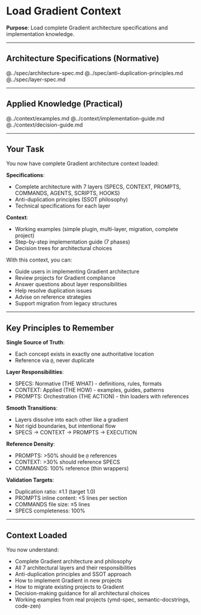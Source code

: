 # Load Gradient Context

**Purpose**: Load complete Gradient architecture specifications and implementation knowledge.

---

## Architecture Specifications (Normative)

@../spec/architecture-spec.md
@../spec/anti-duplication-principles.md
@../spec/layer-spec.md

---

## Applied Knowledge (Practical)

@../context/examples.md
@../context/implementation-guide.md
@../context/decision-guide.md

---

## Your Task

You now have complete Gradient architecture context loaded:

**Specifications**:
- Complete architecture with 7 layers (SPECS, CONTEXT, PROMPTS, COMMANDS, AGENTS, SCRIPTS, HOOKS)
- Anti-duplication principles (SSOT philosophy)
- Technical specifications for each layer

**Context**:
- Working examples (simple plugin, multi-layer, migration, complete project)
- Step-by-step implementation guide (7 phases)
- Decision trees for architectural choices

With this context, you can:
- Guide users in implementing Gradient architecture
- Review projects for Gradient compliance
- Answer questions about layer responsibilities
- Help resolve duplication issues
- Advise on reference strategies
- Support migration from legacy structures

---

## Key Principles to Remember

**Single Source of Truth**:
- Each concept exists in exactly one authoritative location
- Reference via `@`, never duplicate

**Layer Responsibilities**:
- SPECS: Normative (THE WHAT) - definitions, rules, formats
- CONTEXT: Applied (THE HOW) - examples, guides, patterns
- PROMPTS: Orchestration (THE ACTION) - thin loaders with references

**Smooth Transitions**:
- Layers dissolve into each other like a gradient
- Not rigid boundaries, but intentional flow
- SPECS → CONTEXT → PROMPTS → EXECUTION

**Reference Density**:
- PROMPTS: >50% should be `@` references
- CONTEXT: >30% should reference SPECS
- COMMANDS: 100% reference (thin wrappers)

**Validation Targets**:
- Duplication ratio: ≤1.1 (target 1.0)
- PROMPTS inline content: <5 lines per section
- COMMANDS file size: ≤5 lines
- SPECS completeness: 100%

---

## Context Loaded

You now understand:
- Complete Gradient architecture and philosophy
- All 7 architectural layers and their responsibilities
- Anti-duplication principles and SSOT approach
- How to implement Gradient in new projects
- How to migrate existing projects to Gradient
- Decision-making guidance for all architectural choices
- Working examples from real projects (ymd-spec, semantic-docstrings, code-zen)
